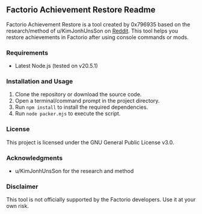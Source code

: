 ## Factorio Achievement Restore Readme

Factorio Achievement Restore is a tool created by 0x796935 based on the research/method of u/KimJonhUnsSon on [Reddit](https://www.reddit.com/r/factorio/comments/rlprxh/text_tutorial_for_reenabling_achievements_after/). This tool helps you restore achievements in Factorio after using console commands or mods.

### Requirements

- Latest Node.js (tested on v20.5.1)

### Installation and Usage

1. Clone the repository or download the source code.
2. Open a terminal/command prompt in the project directory.
3. Run `npm install` to install the required dependencies.
4. Run `node packer.mjs` to execute the script.

### License

This project is licensed under the GNU General Public License v3.0.

### Acknowledgments

- u/KimJonhUnsSon for the research and method

### Disclaimer

This tool is not officially supported by the Factorio developers. Use it at your own risk.
